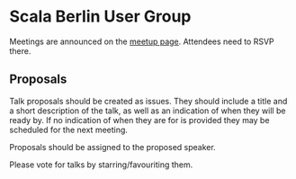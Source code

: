 # Scala Berlin User Group

Meetings are announced 
on the [meetup page](https://www.meetup.com/Scala-Berlin/). Attendees need to
RSVP there.


Proposals
---------

Talk proposals should be created as issues. They should include a title 
and a short description of the talk, as well as an indication of when
they will be ready by. If no indication of when they are for is provided 
they may be scheduled for the next meeting.

Proposals should be assigned to the proposed speaker.

Please vote for talks by starring/favouriting them.
